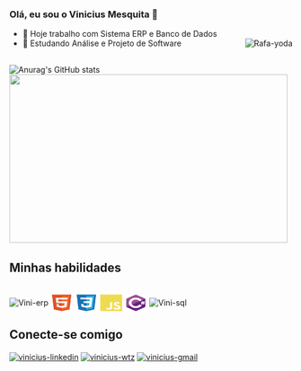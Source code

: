 ### Olá, eu sou o Vinicius Mesquita 👋

- 🔭 Hoje trabalho com Sistema ERP e Banco de Dados
- 🌱 Estudando Análise e Projeto de Software   <img align="right" alt="Rafa-yoda" src="https://i.picasion.com/pic91/8faec4bf2b98d7abda4ab40a1cd439b6.gif">
 
##
  ![Anurag's GitHub stats](https://github-readme-stats.vercel.app/api?username=vinnimesquita&show_icons=true&theme=tokyonight)
  <img height="300em" width="495px" src="https://github-readme-stats.vercel.app/api/top-langs/?username=vinnimesquita&layout=compact&langs_count=7&theme=tokyonight"/>
 
 <h2>Minhas habilidades</h2>
 
<div style="display: inline_block"><br>
  <img align="center" alt="Vini-erp" height="30" width="40" src="https://cdn-icons.flaticon.com/png/512/5129/premium/5129557.png?token=exp=1638655513~hmac=ef850ff5e8f1752e9a066e57060e1648">
  <img align="center" alt="Vini-HTML" height="30" width="40" src="https://raw.githubusercontent.com/devicons/devicon/master/icons/html5/html5-original.svg">
  <img align="center" alt="Vini-CSS" height="30" width="40" src="https://raw.githubusercontent.com/devicons/devicon/master/icons/css3/css3-original.svg">
  <img align="center" alt="Vini-Js" height="30" width="40" src="https://raw.githubusercontent.com/devicons/devicon/master/icons/javascript/javascript-plain.svg">
  <img align="center" alt="Vini-Csharp" height="30" width="40" src="https://raw.githubusercontent.com/devicons/devicon/master/icons/csharp/csharp-original.svg">
  <img align="center" alt="Vini-sql" height="30" width="40" src="https://cdn.jsdelivr.net/gh/devicons/devicon/icons/mysql/mysql-plain.svg">
 
</div>

 ##
 <h2>Conecte-se comigo</h2>
<div> 
  <a href="https://www.linkedin.com/in/viniciusmesquitavmj" target="_blank"><img align="center" alt="vinicius-linkedin" width="40" src="https://image.flaticon.com/icons/png/512/124/124011.png" style="max-width:100%" target="_blank"></a>
   <a href = "https://api.whatsapp.com/send?phone=5535992058321&text=Ol%C3%A1%2C%20eu%20vim%20do%20seu%20github"><img align="center" alt="vinicius-wtz" width="40" src="https://image.flaticon.com/icons/png/512/1384/1384055.png" style="max-width:100%" target="_blank"></a>
  <a href = "mailto:contatoviniciusmesquitavmj90@gmail.com"><img align="center" alt="vinicius-gmail" width="40" src="https://image.flaticon.com/icons/png/512/355/355992.png" style="max-width:100%" target="_blank"></a>
</div>

